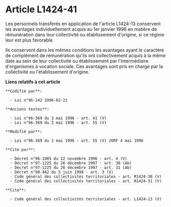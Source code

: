 # Article L1424-41

Les personnels transférés en application de l'article L1424-13 conservent les avantages individuellement acquis au 1er
janvier 1996 en matière de rémunération dans leur collectivité ou établissement d'origine, si ce régime leur est plus
favorable. 

Ils conservent dans les mêmes conditions les avantages ayant le caractère de complément de rémunération qu'ils ont
collectivement acquis à la même date au sein de leur collectivité ou établissement par l'intermédiaire d'organismes à
vocation sociale. Ces avantages sont pris en charge par la collectivité ou l'établissement d'origine.

**Liens relatifs à cet article**

	**Codifié par**:

	  - Loi n°96-142 1996-02-21

	**Anciens textes**:

	  - Loi n°96-369 du 3 mai 1996 - art. 41 (V)
	  - Loi n°96-369 du 3 mai 1996 - art. 55 (V)

	**Modifié par**:

	  - Loi n°96-369 du 3 mai 1996 - art. 55 (V) JORF 4 mai 1996

	**Cité par**:

	  - Décret n°96-1005 du 22 novembre 1996 - art. 4 (V)
	  - Décret n°97-1225 du 26 décembre 1997 - art. 30 (Ab)
	  - Décret n°97-1225 du 26 décembre 1997 - art. 31 (Ab)
	  - Décret n°98-442 du 5 juin 1998 - art. 3 (V)
	  - Code général des collectivités territoriales - art. R1424-30 (V)
	  - Code général des collectivités territoriales - art. R1424-31 (V)

	**Cite**:

	  - Code général des collectivités territoriales - art. L1424-13 (V)
